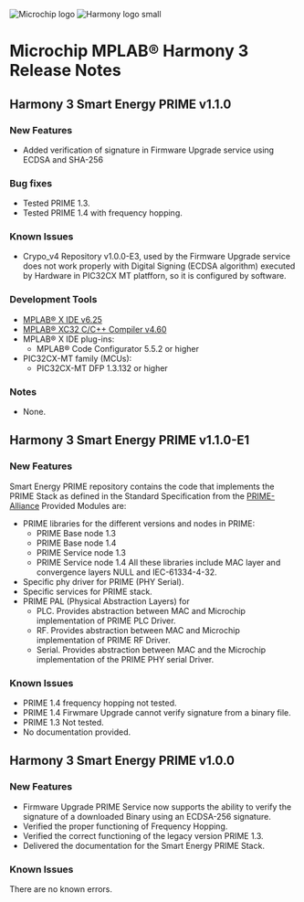 ﻿![Microchip logo](https://raw.githubusercontent.com/wiki/Microchip-MPLAB-Harmony/Microchip-MPLAB-Harmony.github.io/images/microchip_logo.png)
![Harmony logo small](https://raw.githubusercontent.com/wiki/Microchip-MPLAB-Harmony/Microchip-MPLAB-Harmony.github.io/images/microchip_mplab_harmony_logo_small.png)

# Microchip MPLAB® Harmony 3 Release Notes

## Harmony 3 Smart Energy PRIME v1.1.0

### New Features

- Added verification of signature in Firmware Upgrade service using ECDSA and SHA-256

### Bug fixes

- Tested PRIME 1.3.
- Tested PRIME 1.4 with frequency hopping.

### Known Issues

- Crypo_v4 Repository v1.0.0-E3, used by the Firmware Upgrade service does not work properly with Digital Signing (ECDSA algorithm) executed by Hardware in PIC32CX MT platfforn, so it is configured by software.

### Development Tools

- [MPLAB® X IDE v6.25](https://www.microchip.com/mplab/mplab-x-ide)
- [MPLAB® XC32 C/C++ Compiler v4.60](https://www.microchip.com/mplab/compilers)
- MPLAB® X IDE plug-ins:
  - MPLAB® Code Configurator 5.5.2 or higher
- PIC32CX-MT family (MCUs):
  - PIC32CX-MT DFP 1.3.132 or higher

### Notes

- None.

## Harmony 3 Smart Energy PRIME v1.1.0-E1

### New Features

Smart Energy PRIME repository contains the code that implements the PRIME Stack as defined in the Standard Specification from the [PRIME-Alliance](https://prime-alliance.org/)
Provided Modules are:
- PRIME libraries for the different versions and nodes in PRIME:
  - PRIME Base node 1.3
  - PRIME Base node 1.4
  - PRIME Service node 1.3
  - PRIME Service node 1.4
    All these libraries include MAC layer and convergence layers NULL and IEC-61334-4-32.
- Specific phy driver for PRIME (PHY Serial).
- Specific services for PRIME stack.
- PRIME PAL (Physical Abstraction Layers) for
  - PLC. Provides abstraction between MAC and Microchip implementation of PRIME PLC Driver.
  - RF. Provides abstraction between MAC and Microchip implementation of PRIME RF Driver.
  - Serial. Provides abstraction between MAC and the Microchip implementation of the PRIME PHY serial Driver.

### Known Issues

- PRIME 1.4 frequency hopping not tested.
- PRIME 1.4 Firwmare Upgrade cannot verify signature from a binary file.
- PRIME 1.3 Not tested.
- No documentation provided.

## Harmony 3 Smart Energy PRIME v1.0.0

### New Features

- Firmware Upgrade PRIME Service now supports the ability to verify the signature of a downloaded Binary using an ECDSA-256 signature.
- Verified the proper functioning of Frequency Hopping.
- Verified the correct functioning of the legacy version PRIME 1.3.
- Delivered the documentation for the Smart Energy PRIME Stack.

### Known Issues

There are no known errors.